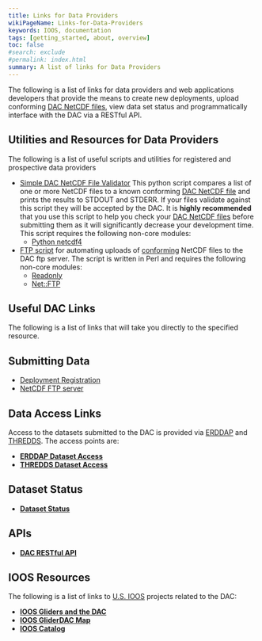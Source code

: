 ```yaml
---
title: Links for Data Providers
wikiPageName: Links-for-Data-Providers
keywords: IOOS, documentation
tags: [getting_started, about, overview]
toc: false
#search: exclude
#permalink: index.html
summary: A list of links for Data Providers
---
```


<!--
> [Wiki](https://github.com/kerfoot/ioosngdac/wiki) ▸ **Data Provider Links**
-->

The following is a list of links for data providers and web applications developers that provide the means to create new deployments, upload conforming [DAC NetCDF files](ngdac-netcdf-file-format-version-2.html), view data set status and programmatically interface with the DAC via a RESTful API.

<!--
# Contents

- [Utilities and Resources for Data Providers](#utilities-and-resources-for-data-providers)
- [Links](#links)
- [Interacting with the DAC](#link-use-and-descriptions)
-->

## Utilities and Resources for Data Providers

The following is a list of useful scripts and utilities for registered and prospective data providers

 - [Simple DAC NetCDF File Validator](https://github.com/kerfoot/nc-validate)
  This python script compares a list of one or more NetCDF files to a known conforming [DAC NetCDF file](ngdac-netcdf-file-format-version-2.html) and prints the results to STDOUT and STDERR.  If your files validate against this script they will be accepted by the DAC.  It is <b>highly recommended</b> that you use this script to help you check your [DAC NetCDF files](ngdac-netcdf-file-format-version-2.html) before submitting them as it will significantly decrease your development time.  This script requires the following non-core modules:
    + [Python netcdf4](http://netcdf4-python.googlecode.com/svn/trunk/docs/netCDF4-module.html)
 - [FTP script](https://github.com/ioos/ioosngdac/blob/master/util/ncFtp2ngdac.pl) for automating uploads of [conforming](ngdac-netcdf-file-format-version-2.html) NetCDF files to the DAC ftp server.  The script is written in Perl and requires the following non-core modules:
    + [Readonly](http://search.cpan.org/~roode/Readonly-1.03/Readonly.pm)
    + [Net::FTP](http://search.cpan.org/~shay/libnet-1.25/Net/FTP.pm)

## Useful DAC Links

The following is a list of links that will take you directly to the specified resource.

## Submitting Data
 - [Deployment Registration](https://gliders.ioos.us/providers)
 - [NetCDF FTP server](ftp://gliders.ioos.us/)


## Data Access Links
Access to the datasets submitted to the DAC is provided via [ERDDAP](http://coastwatch.pfeg.noaa.gov/erddap/information.html) and [THREDDS](http://www.unidata.ucar.edu/software/thredds/current/tds/).  The access points are:

 - [**ERDDAP Dataset Access**](https://gliders.ioos.us/erddap/tabledap/index.html)
 - [**THREDDS Dataset Access**](https://gliders.ioos.us/thredds/catalog.html)

## Dataset Status

 - [**Dataset Status**](https://gliders.ioos.us/status)

## APIs

 - [**DAC RESTful API**](https://gliders.ioos.us/providers/api/deployment)


## IOOS Resources

The following is a list of links to [U.S. IOOS](https://ioos.us) projects related to the DAC:

 - [**IOOS Gliders and the DAC**](https://gliders.ioos.us/data)
 - [**IOOS GliderDAC Map**](https://gliders.ioos.us/map)
 - [**IOOS Catalog**](https://data.ioos.us/)


